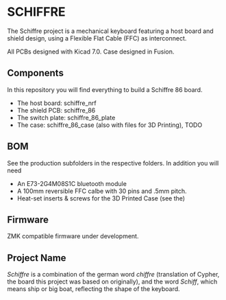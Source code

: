 # SCHIFFRE

The Schiffre project is a mechanical keyboard featuring a host board and shield design, using a Flexible Flat Cable (FFC) as interconnect.

All PCBs designed with Kicad 7.0. Case designed in Fusion.

## Components
In this repository you will find everything to build a Schiffre 86 board.

- The host board: schiffre_nrf
- The shield PCB: schiffre_86
- The switch plate: schiffre_86_plate
- The case: schiffre_86_case (also with files for 3D Printing), TODO

## BOM
See the production subfolders in the respective folders.
In addition you will need
 - An E73-2G4M08S1C bluetooth module
 - A 100mm reversible FFC calbe with 30 pins and .5mm pitch.
 - Heat-set inserts & screws for the 3D Printed Case (see the)

## Firmware
ZMK compatible firmware under development.

## Project Name
*Schiffre* is a combination of the german word *chiffre* (translation of Cypher, the board this project was based on originally), and the word *Schiff*, which means ship or big boat, reflecting the shape of the keyboard.